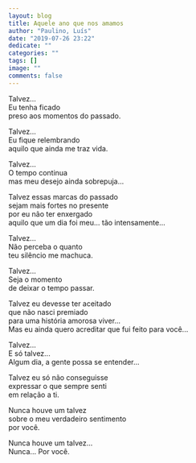 ```yaml
---
layout: blog
title: Aquele ano que nos amamos
author: "Paulino, Luís"
date: "2019-07-26 23:22"
dedicate: ""
categories: ""
tags: []
image: ""
comments: false
---
```


Talvez...\
Eu tenha ficado\
preso aos momentos do passado.

Talvez...\
Eu fique relembrando\
aquilo que ainda me traz vida.

Talvez...\
O tempo continua\
mas meu desejo ainda sobrepuja...

Talvez essas marcas do passado\
sejam mais fortes no presente\
por eu não ter enxergado\
aquilo que um dia foi meu... tão intensamente...

Talvez...\
Não perceba o quanto\
teu silêncio me machuca.

Talvez...\
Seja o momento\
de deixar o tempo passar.

Talvez eu devesse ter aceitado\
que não nasci premiado\
para uma história amorosa viver...\
Mas eu ainda quero acreditar que fui feito para você...

Talvez...\
E só talvez...\
Algum dia, a gente possa se entender...

Talvez eu só não conseguisse\
expressar o que sempre senti\
em relação a ti.

Nunca houve um talvez\
sobre o meu verdadeiro sentimento\
por você.

Nunca houve um talvez...\
Nunca... Por você.
